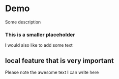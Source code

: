 # Demo

Some description

### This is a smaller placeholder

I would also like to add some text

## local feature that is very important

Please note the awesome text I can write here